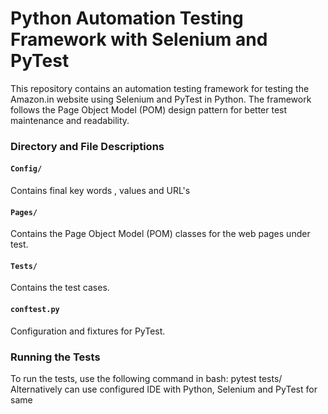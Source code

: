 # Python Automation Testing Framework with Selenium and PyTest

This repository contains an automation testing framework for testing the Amazon.in website using Selenium and PyTest in Python. The framework follows the Page Object Model (POM) design pattern for better test maintenance and readability.




### Directory and File Descriptions

#### `Config/`

Contains final key words , values and URL's

#### `Pages/`

Contains the Page Object Model (POM) classes for the web pages under test.

#### `Tests/`
Contains the test cases.

#### `conftest.py`
Configuration and fixtures for PyTest.



### Running the Tests
To run the tests, use the following command in bash:
pytest tests/
<br>Alternatively can use configured IDE with Python, Selenium and PyTest for same
